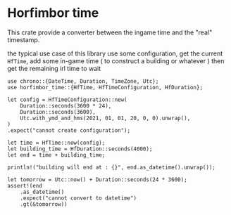 # Horfimbor time

This crate provide a converter between the ingame time and the "real" timestamp.


the typical use case of this library use some configuration,
get the current `HfTime`, add some in-game time ( to construct a building or whatever )
then get the remaining irl time to wait

```
use chrono::{DateTime, Duration, TimeZone, Utc};
use horfimbor_time::{HfTime, HfTimeConfiguration, HfDuration};

let config = HfTimeConfiguration::new(
    Duration::seconds(3600 * 24),
    Duration::seconds(3600),
    Utc.with_ymd_and_hms(2021, 01, 01, 20, 0, 0).unwrap(),
)
.expect("cannot create configuration");

let time = HfTime::now(config);
let building_time = HfDuration::seconds(4000);
let end = time + building_time;

println!("building will end at : {}", end.as_datetime().unwrap());

let tomorrow = Utc::now() + Duration::seconds(24 * 3600);
assert!(end
    .as_datetime()
    .expect("cannot convert to datetime")
    .gt(&tomorrow))

```
